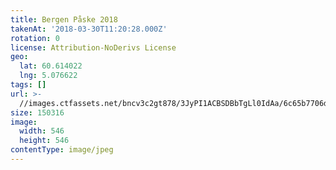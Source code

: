 ```yaml
---
title: Bergen Påske 2018
takenAt: '2018-03-30T11:20:28.000Z'
rotation: 0
license: Attribution-NoDerivs License
geo:
  lat: 60.614022
  lng: 5.076622
tags: []
url: >-
  //images.ctfassets.net/bncv3c2gt878/3JyPI1ACBSDBbTgLl0IdAa/6c65b7706dcbd5f8910fe8c662e10309/bergen-pske-2018_41134507332_o
size: 150316
image:
  width: 546
  height: 546
contentType: image/jpeg
---
```


